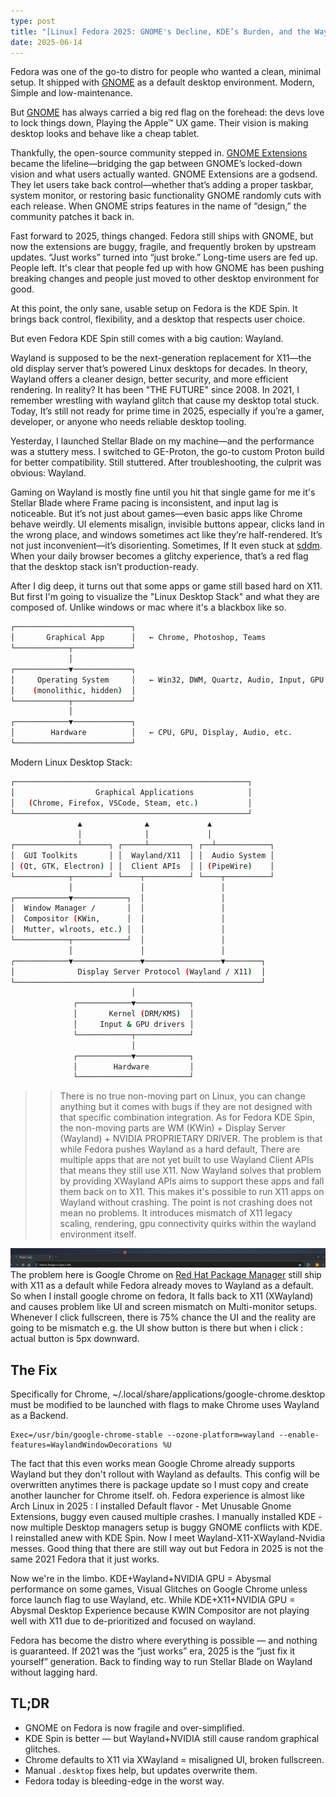 ```yaml
---
type: post
title: "[Linux] Fedora 2025: GNOME's Decline, KDE’s Burden, and the Wayland Gamble"
date: 2025-06-14
---
```


Fedora was one of the go-to distro for people who wanted a clean, minimal setup. It shipped with [GNOME](https://www.gnome.org/) as a default desktop environment. Modern, Simple and low-maintenance.  

But [GNOME](https://www.gnome.org/) has always carried a big red flag on the forehead: the devs love to lock things down, Playing the Apple™ UX game. 
Their vision is making desktop looks and behave like a cheap tablet.  

Thankfully, the open-source community stepped in. [GNOME Extensions](https://extensions.gnome.org/) became the lifeline—bridging the gap between GNOME’s locked-down vision and what users actually wanted. 
GNOME Extensions are a godsend. They let users take back control—whether that’s adding a proper taskbar, system monitor, or restoring basic functionality GNOME randomly cuts with each release. 
When GNOME strips features in the name of “design,” the community patches it back in.

Fast forward to 2025, things changed. Fedora still ships with GNOME, but now the extensions are buggy, fragile, and frequently broken by upstream updates. 
“Just works” turned into “just broke.” Long-time users are fed up. People left. 
It's clear that people fed up with how GNOME has been pushing breaking changes and people just moved to other desktop environment for good.  

At this point, the only sane, usable setup on Fedora is the KDE Spin. It brings back control, flexibility, and a desktop that respects user choice.  

But even Fedora KDE Spin still comes with a big caution: Wayland.  

Wayland is supposed to be the next-generation replacement for X11—the old display server that’s powered Linux desktops for decades. 
In theory, Wayland offers a cleaner design, better security, and more efficient rendering. 
In reality? It has been "THE FUTURE" since 2008. In 2021, I remember wrestling with wayland glitch that cause my desktop total stuck. 
Today, It’s still not ready for prime time in 2025, especially if you’re a gamer, developer, or anyone who needs reliable desktop tooling.  

Yesterday, I launched Stellar Blade on my machine—and the performance was a stuttery mess. I switched to GE-Proton, the go-to custom Proton build for better compatibility. Still stuttered. 
After troubleshooting, the culprit was obvious: Wayland.  

Gaming on Wayland is mostly fine until you hit that single game for me it's Stellar Blade where Frame pacing is inconsistent, and input lag is noticeable. 
But it’s not just about games—even basic apps like Chrome behave weirdly. UI elements misalign, invisible buttons appear, clicks land in the wrong place, and windows sometimes act like they’re half-rendered. 
It’s not just inconvenient—it’s disorienting. Sometimes, If It even stuck at [sddm](https://github.com/sddm/sddm). 
When your daily browser becomes a glitchy experience, that’s a red flag that the desktop stack isn’t production-ready.  

After I dig deep, it turns out that some apps or game still based hard on X11. But first I'm going to visualize the "Linux Desktop Stack" and what they are composed of.
Unlike windows or mac where it's a blackbox like so.

```bash
┌──────────────────────────┐
│       Graphical App      │   ← Chrome, Photoshop, Teams
└────────────┬─────────────┘
             │
┌────────────▼─────────────┐
│     Operating System     │   ← Win32, DWM, Quartz, Audio, Input, GPU stack
│    (monolithic, hidden)  │
└────────────┬─────────────┘
             │
┌────────────▼─────────────┐
│        Hardware          │   ← CPU, GPU, Display, Audio, etc.
└──────────────────────────┘
```  

Modern Linux Desktop Stack:

```bash
┌────────────────────────────────────────────────────┐
│                  Graphical Applications            │
│   (Chrome, Firefox, VSCode, Steam, etc.)           │
└────────────────────────────────────────────────────┘
               ▲              ▲             ▲
               │              │             │
┌──────────────┴──────┐ ┌─────┴─────────┐ ┌──┴────────────┐
│  GUI Toolkits       │ │  Wayland/X11  │ │  Audio System │
│ (Qt, GTK, Electron) │ │  Client APIs  │ │ (PipeWire)    │
└────────────┬────────┘ └────┬──────────┘ └────┬──────────┘
             │               │                 │
┌────────────▼────────────┐  │                 │
│  Window Manager /       │  │                 │
│  Compositor (KWin,      │  │                 │
│  Mutter, wlroots, etc.) │  │                 │
└────────────┬────────────┘  │                 │
             │               │                 │
┌────────────▼───────────────▼─────────────────▼────────┐
│              Display Server Protocol (Wayland / X11)  │
└───────────────────────────────────────────────────────┘
                           │
              ┌────────────▼────────────┐
              │       Kernel (DRM/KMS)  │
              │     Input & GPU drivers │
              └────────────┬────────────┘
                           │
              ┌────────────▼────────────┐
              │        Hardware         │
              └─────────────────────────┘
```

>> There is no true non-moving part on Linux, you can change anything but it comes with bugs if they are not designed with that specific combination integration.
As for Fedora KDE Spin, the non-moving parts are WM (KWin) + Display Server (Wayland) + NVIDIA PROPRIETARY DRIVER. 
The problem is that while Fedora pushes Wayland as a hard default, There are multiple apps that are not yet built to use Wayland Client APIs that means they still use X11.
Now Wayland solves that problem by providing XWayland APIs aims to support these apps and fall them back on to X11. This makes it's possible to run X11 apps on Wayland without crashing.
The point is not crashing does not mean no problems. It introduces mismatch of X11 legacy scaling, rendering, gpu connectivity quirks within the wayland environment itself.

![chrome x11 jank on fedora kde spin](./image4.png)
The problem here is Google Chrome on [Red Hat Package Manager](https://www.geeksforgeeks.org/linux-unix/how-to-use-the-rpm-command-in-linux/) still ship with X11 as a default while Fedora already moves to Wayland as a default. So when I install google chrome on fedora, It falls back to X11 (XWayland) and causes problem like UI and screen mismatch on Multi-monitor setups. Whenever I click fullscreen, there is 75% chance the UI and the reality are going to be mismatch e.g. the UI show button is there but when i click : actual button is 5px downward.

## The Fix

Specifically for Chrome, ~/.local/share/applications/google-chrome.desktop must be modified to be launched with flags to make Chrome uses Wayland as a Backend.
```
Exec=/usr/bin/google-chrome-stable --ozone-platform=wayland --enable-features=WaylandWindowDecorations %U
```
The fact that this even works mean Google Chrome already supports Wayland but they don't rollout with Wayland as defaults. This config will be overwritten anytimes there is package update so I must copy and create another launcher for Chrome itself. oh. Fedora experience is almost like Arch Linux in 2025 : I installed Default flavor - Met Unusable Gnome Extensions, buggy even caused multiple crashes. I manually installed KDE - now multiple Desktop managers setup is buggy GNOME conflicts with KDE. I reinstalled anew with KDE Spin. Now I meet Wayland-X11-XWayland-Nvidia messes. Good thing that there are still way out but Fedora in 2025 is not the same 2021 Fedora that it just works.   

Now we're in the limbo. KDE+Wayland+NVIDIA GPU = Abysmal performance on some games, Visual Glitches on Google Chrome unless force launch flag to use Wayland, etc. While KDE+X11+NVIDIA GPU = Abysmal Desktop Experience because KWIN Compositor are not playing well with X11 due to de-prioritized and focused on wayland.

Fedora has become the distro where everything is possible — and nothing is guaranteed. If 2021 was the “just works” era, 2025 is the “just fix it yourself” generation. Back to finding way to run Stellar Blade on Wayland without lagging hard.

## TL;DR

- GNOME on Fedora is now fragile and over-simplified.
- KDE Spin is better — but Wayland+NVIDIA still cause random graphical glitches.
- Chrome defaults to X11 via XWayland = misaligned UI, broken fullscreen.
- Manual `.desktop` fixes help, but updates overwrite them.
- Fedora today is bleeding-edge in the worst way.

